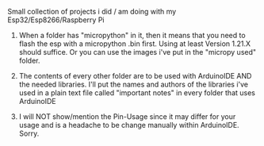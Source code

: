 Small collection of projects i did / am doing with my Esp32/Esp8266/Raspberry Pi

1. When a folder has "micropython" in it, then it means that you need to flash the esp with a
micropython .bin first. Using at least Version 1.21.X should suffice.
Or you can use the images i've put in the "micropy used" folder.


2. The contents of every other folder are to be used with ArduinoIDE AND the needed libraries.
I'll put the names and authors of the libraries i've used in a plain text file called "important notes"
in every folder that uses ArduinoIDE


3. I will NOT show/mention the Pin-Usage since it may differ for your usage and is a headache to be
change manually within ArduinoIDE. Sorry.
